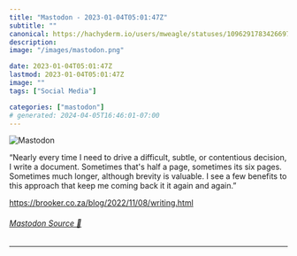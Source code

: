 ```yaml
---
title: "Mastodon - 2023-01-04T05:01:47Z"
subtitle: ""
canonical: https://hachyderm.io/users/mweagle/statuses/109629178342669735
description:
image: "/images/mastodon.png"

date: 2023-01-04T05:01:47Z
lastmod: 2023-01-04T05:01:47Z
image: ""
tags: ["Social Media"]

categories: ["mastodon"]
# generated: 2024-04-05T16:46:01-07:00
---
```

![Mastodon](/images/mastodon.png)

<p>“Nearly every time I need to drive a difficult, subtle, or contentious decision, I write a document. Sometimes that&#39;s half a page, sometimes its six pages. Sometimes much longer, although brevity is valuable. I see a few benefits to this approach that keep me coming back it it again and again.”</p><p><a href="https://brooker.co.za/blog/2022/11/08/writing.html" target="_blank" rel="nofollow noopener noreferrer" translate="no"><span class="invisible">https://</span><span class="ellipsis">brooker.co.za/blog/2022/11/08/</span><span class="invisible">writing.html</span></a></p>


###### [Mastodon Source 🐘](https://hachyderm.io/@mweagle/109629178342669735)

___
